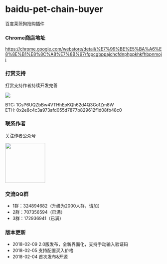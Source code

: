 # baidu-pet-chain-buyer

<p>百度莱茨狗抢购插件</p>

### Chrome商店地址

https://chrome.google.com/webstore/detail/%E7%99%BE%E5%BA%A6%E8%8E%B1%E8%8C%A8%E7%8B%97/fgpcgbppajchcfdnphppkhkfhbpnmoji</p>

### 打赏支持

<p>打赏支持作者持续开发完善</p>
<p><img src="images/ds.png" /></p>
<p>
  BTC: 1GsP6UQZbBw4VTHhEpKQh62d4Q3Go1Zm8W<br/>
  ETH: 0x2e8c4c3a973afd055d7877b829612f1d08fb48c0
</p>

### 联系作者

<p>关注作者公众号</p>
<p><img src="images/wechat-qrcode.jpg" width="128" height="128" /></p>

        
### 交流QQ群

* 1群：324894682（升级为2000人群，请加）
* 2群：707356594（已满）
* 3群：172936941（已满）

### 版本更新

* 2018-02-09 2.0版发布，全新界面化，支持手动输入验证码
* 2018-02-05 支持配置买入价格
* 2018-02-04 首次发布&开源
